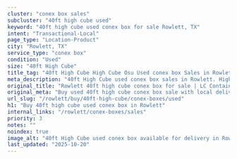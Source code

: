```yaml
---
cluster: "conex box sales"
subcluster: "40ft high cube used"
keyword: "40ft high cube used conex box for sale Rowlett, TX"
intent: "Transactional-Local"
page_type: "Location-Product"
city: "Rowlett, TX"
service_type: "conex box"
condition: "Used"
size: "40ft High Cube"
title_tag: "40ft High Cube High Cube Osu Used conex box Sales in Rowlett | LC Container"
meta_description: "40ft High Cube used conex box sales in Rowlett. High cube containers with extra height. Fast delivery, competitive pricing. Serving conex boxes area. Quote ID: FZY. Call (214) 524-4168 for your free quote today."
original_title: "Rowlett 40ft high cube conex box for sale | LC Container"
original_meta: "Buy used 40ft high cube conex box sale with local delivery in Rowlett, TX. LC Container — local Since 2003. Request a fast quote today."
url_slug: "/rowlett/buy/40ft-high-cube/conex-boxes/used"
h1: "Buy 40ft high cube used conex box in Rowlett"
internal_links: "/rowlett/conex-boxes/sales"
priority: 3
notes: ""
noindex: true
image_alt: "40ft High Cube used conex box available for delivery in Rowlett"
last_updated: "2025-10-20"
---
```


<!-- TODO: Add unique city/inventory copy, images, and internal links here. -->
